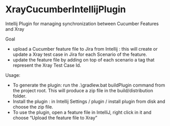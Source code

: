 # XrayCucumberIntellijPlugin
Intellij Plugin for managing synchronization between Cucumber Features and Xray

Goal
-	upload a Cucumber feature file to Jira from Intellij : this will create or update a Xray test case in Jira for each Scenario of the feature.
-	update the feature file by adding on top of each scenario a tag that represent the Xray Test Case Id.

Usage: 
-	To generate the plugin: run the .\gradlew.bat buildPlugin command from the project root. This will produce a zip file in the build/distribution folder.
-	Install the plugin : in Intellij Settings / plugin / install plugin from disk and choose the zip file.
-	To use the plugin, open a feature file in IntelliJ, right click in it and choose “Upload the feature file to Xray”
